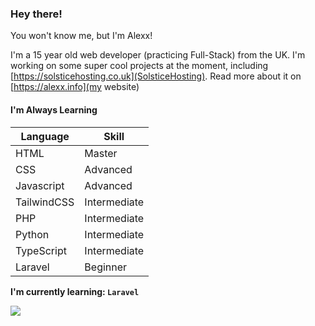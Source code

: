 ### Hey there!
You won't know me, but I'm Alexx!<br>

I'm a 15 year old web developer (practicing Full-Stack) from the UK.
I'm working on some super cool projects at the moment, including [https://solsticehosting.co.uk](SolsticeHosting). Read more about it on [https://alexx.info](my website)


#### I'm Always Learning
| Language      | Skill |
| ----------- | ----------- |
| HTML      | Master       |
| CSS   | Advanced        |
| Javascript      | Advanced       |
| TailwindCSS   | Intermediate        |
| PHP      | Intermediate       |
| Python   | Intermediate        |
| TypeScript   | Intermediate        |
| Laravel   | Beginner        |

**I'm currently learning: `Laravel`**

<img src="https://github.com/soundlesss/soundlesss/blob/main/corgi-computer.gif">
